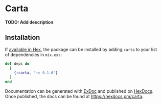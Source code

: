 # Carta

**TODO: Add description**

## Installation

If [available in Hex](https://hex.pm/docs/publish), the package can be installed
by adding `carta` to your list of dependencies in `mix.exs`:

```elixir
def deps do
  [
    {:carta, "~> 0.1.0"}
  ]
end
```

Documentation can be generated with [ExDoc](https://github.com/elixir-lang/ex_doc)
and published on [HexDocs](https://hexdocs.pm). Once published, the docs can
be found at <https://hexdocs.pm/carta>.


